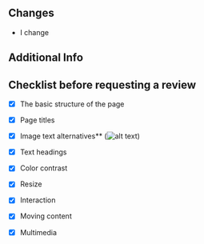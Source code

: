 ## Changes
- I change

## Additional Info

## Checklist before requesting a review
- [X] The basic structure of the page
- [X] Page titles
- [X] Image text alternatives** (<img alt="alt text">)
- [X] Text headings
- [X] Color contrast
- [X] Resize
- [X] Interaction
- [X] Moving content
- [X] Multimedia


